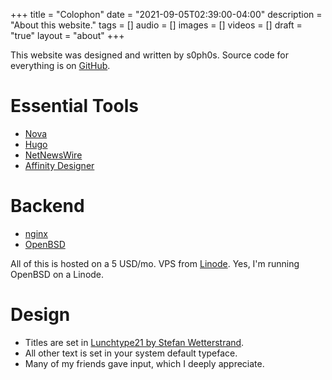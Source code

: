 +++
title = "Colophon"
date = "2021-09-05T02:39:00-04:00"
description = "About this website."
tags = []
audio = []
images = []
videos = []
draft = "true"
layout = "about"
+++

This website was designed and written by s0ph0s.  Source code for everything is on [GitHub](https://github.com/s0ph0s-2/s0ph0s.dog).


# Essential Tools

* [Nova](https://nova.app)
* [Hugo](https://gohugo.io)
* [NetNewsWire](https://netnewswire.com)
* [Affinity Designer](https://affinity.serif.com/en-us/designer/)


# Backend

* [nginx](https://nginx.org/en/)
* [OpenBSD](https://www.openbsd.org)

All of this is hosted on a 5 USD/mo. VPS from [Linode](https://www.linode.com).  Yes, I'm running OpenBSD on a Linode.


# Design

* Titles are set in [Lunchtype21 by Stefan Wetterstrand](https://www.dafont.com/lunchtype21.font).
* All other text is set in your system default typeface.
* Many of my friends gave input, which I deeply appreciate.
